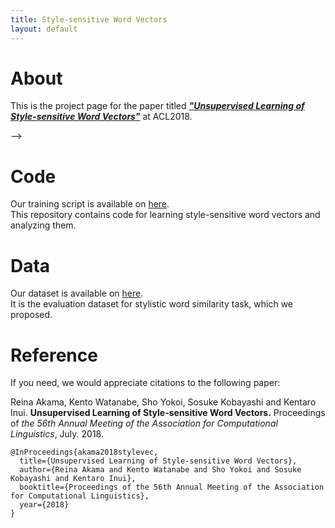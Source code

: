 ```yaml
---
title: Style-sensitive Word Vectors
layout: default
---
```


# About
This is the project page for the paper titled [***"Unsupervised Learning of Style-sensitive Word Vectors"***](https://aclanthology.info/papers/P18-2091/p18-2091) at ACL2018.

<!-- > We changed the title of this paper at the time of camera-ready submission. [The official website](http://acl2018.org/programme/papers/) has our previous title, "Learning Style-sensitive Word Vectors from Stylistically Consistent Utterances". -->

<!-- # Research
Style-sensitive word vectors, which are proposed on our paper, represent *stylistic* similarity of words rather than the standard semantic similarity. Our paper introduced the notion of stylistic similarity and proposed a method to model stylistic similarity via a purely unsupervised manner without employing predefined stylistic classes/dimensions.

<center>
![space]({{ site.url }}/docs/assets/figs/space.png)
</center>

The contributions of the paper are as follows.
- We propose a novel **architecture** that acquires style-sensitive word vectors in an unsupervised manner.<br>
- We construct a novel **dataset** for style, which consists of pairs of style-sensitive words with each pair scored according to its stylistic similarity.<br>
- We **demonstrate** that our word vectors capture the stylistic similarity between two words successfully.


### Architecture
Our key idea is to extend the continuous bag of words (CBOW) model by distinguishing nearby contexts and wider contexts under the intuitive and reasonable assumption that a style persists throughout every single utterance in a dialog.
- simple な update strategy により
Vectors yw and y˜w indicate the syntactic/semantic-sensitive part of vw and v˜w respectively. For training, when the context words are near the target word, we update both the style-sensitive vectors and the syntactic/semantic-sensitive vectors. Conversely, when the context words are far from the target word, we only update the style-sensitive vectors. The following figure shows the overview of our model.

- mikolov word2vec のシンプルな拡張により，2種類の類似性を分離して捕捉する単語ベクトルを構築するモデル．
- 獲得するベクトルは2種類のベクトルとして利用可能．

### Dataset
- 提案したスタイルベクトルの性能を確かめるための定量評価指標：stylistic word similarity task を提案．
- そのための評価データセットをクラウドソーシングにより作成した．399ペア，5段階のスコアリング．

### Demonstration
- word2vec・提案意味ベクトル・提案スタイルベクトルの定量評価結果（統語情報評価いる？）
- 提案意味ベクトル・提案スタイルベクトルの空間top5？3？


In this paper, our experiment demonstrated that our method leads word vectors to distinguish the stylistic aspect and other semantic or syntactic aspects.<br>

The following table shows the top similar words for the style-sensitive and syntactic/semantic vectors learned with the proposed model.


<center>
![sim1]({{ site.url }}/docs/assets/figs/sim1.png)
</center>

<center>
![sim2]({{ site.url }}/docs/assets/figs/sim2.png)
</center>

<center>
![sim3]({{ site.url }}/docs/assets/figs/sim3.png)
</center>

<center>
![sim4]({{ site.url }}/docs/assets/figs/sim4.png)
</center>

<!--
<table align="center">
  <tr><th align="center">Header A</th><th align="center">Header B</th><th align="center">Header C</th></tr>
  <tr><td>Content a1</td><td>Content b1</td><td>Content c1</td></tr>
  <tr><td>Content a2</td><td>Content b2</td><td>Content c2</td></tr>
  <tr><td>Content a3</td><td>Content b3</td><td>Content c3</td></tr>
</table>


<center>
|hoge|hoge|hoge|
|:---:|:---:|:---:|
|a|b|c|
|a|b|c|
</center>
 --> -->

# Code
Our training script is available on [here](https://github.com/jqk09a/style-sensitive-word-vectors). <br>
This repository contains code for learning style-sensitive word vectors and analyzing them.

# Data
Our dataset is available on [here](https://github.com/jqk09a/stylistic-word-similarity-dataset-ja). <br>
It is the evaluation dataset for stylistic word similarity task, which we proposed.

# Reference
If you need, we would appreciate citations to the following paper:

Reina Akama, Kento Watanabe, Sho Yokoi, Sosuke Kobayashi and Kentaro Inui. **Unsupervised Learning of Style-sensitive Word Vectors.** Proceedings of *the 56th Annual Meeting of the Association for Computational Linguistics*, July. 2018.

```
@InProceedings{akama2018stylevec,
  title={Unsupervised Learning of Style-sensitive Word Vectors},
  author={Reina Akama and Kento Watanabe and Sho Yokoi and Sosuke Kobayashi and Kentaro Inui},
  booktitle={Proceedings of the 56th Annual Meeting of the Association for Computational Linguistics},
  year={2018}
}
```
